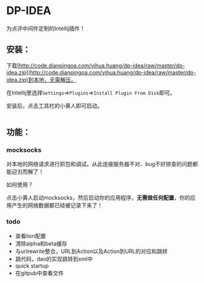 DP-IDEA
=====

为点评中间件定制的Intellij插件！

## 安装：

下载[http://code.dianpingoa.com/yihua.huang/dp-idea/raw/master/dp-idea.zip](http://code.dianpingoa.com/yihua.huang/dp-idea/raw/master/dp-idea.zip)到本地，无需解压。

在Intellij里选择`Settings`=>`Plugins`=>`Install Plugin From Disk`即可。

安装后，点击工具栏的小黄人即可启动。

![]()

## 功能：

### mocksocks

对本地的网络请求进行抓包和调试。从此连接服务器不对、bug不好排查的问题都能迎刃而解了！

如何使用？

点击小黄人启动mocksocks，然后启动你的应用程序，**无需做任何配置**，你的应用产生的网络数据都已经被记录下来了！



### todo

* 查看lion配置
* 清除alpha和beta缓存
* 与urlrewrite整合，URL到Action以及Action到URL的对应和跳转
* 跳代码，dao的实现跳转到xml中
* quick startup
* 在gitpub中查看文件